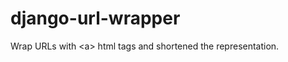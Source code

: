 django-url-wrapper
==================

Wrap URLs with &lt;a> html tags and shortened the representation.